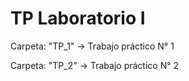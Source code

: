 # TP Laboratorio I

Carpeta: "TP_1" -> Trabajo práctico N° 1

Carpeta: "TP_2" -> Trabajo práctico N° 2



